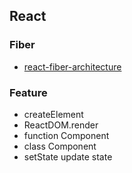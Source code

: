 ## React

### Fiber

* [react-fiber-architecture](https://github.com/acdlite/react-fiber-architecture)

### Feature

* createElement
* ReactDOM.render
* function Component
* class Component
* setState update state

[//]: # (* batch update data)
[//]: # (* synthetic event)
